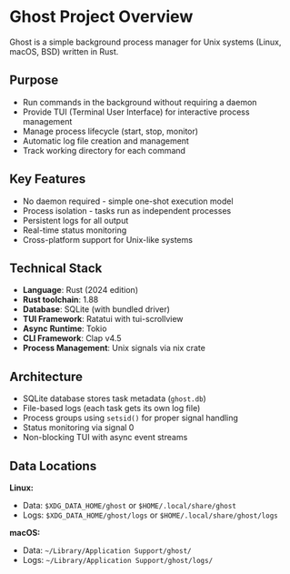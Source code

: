 # Ghost Project Overview

Ghost is a simple background process manager for Unix systems (Linux, macOS, BSD) written in Rust.

## Purpose
- Run commands in the background without requiring a daemon
- Provide TUI (Terminal User Interface) for interactive process management
- Manage process lifecycle (start, stop, monitor)
- Automatic log file creation and management
- Track working directory for each command

## Key Features
- No daemon required - simple one-shot execution model
- Process isolation - tasks run as independent processes
- Persistent logs for all output
- Real-time status monitoring
- Cross-platform support for Unix-like systems

## Technical Stack
- **Language**: Rust (2024 edition)
- **Rust toolchain**: 1.88
- **Database**: SQLite (with bundled driver)
- **TUI Framework**: Ratatui with tui-scrollview
- **Async Runtime**: Tokio
- **CLI Framework**: Clap v4.5
- **Process Management**: Unix signals via nix crate

## Architecture
- SQLite database stores task metadata (`ghost.db`)
- File-based logs (each task gets its own log file)
- Process groups using `setsid()` for proper signal handling
- Status monitoring via signal 0
- Non-blocking TUI with async event streams

## Data Locations
**Linux:**
- Data: `$XDG_DATA_HOME/ghost` or `$HOME/.local/share/ghost`
- Logs: `$XDG_DATA_HOME/ghost/logs` or `$HOME/.local/share/ghost/logs`

**macOS:**
- Data: `~/Library/Application Support/ghost/`
- Logs: `~/Library/Application Support/ghost/logs/`